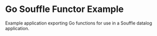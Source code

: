 # Go Souffle Functor Example

Example application exporting Go functions for use in a Souffle datalog
application.

